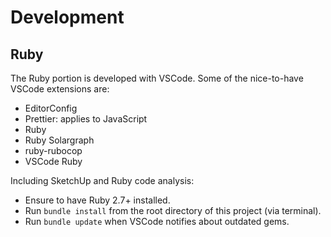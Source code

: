 # Development

## Ruby

The Ruby portion is developed with VSCode. Some of the nice-to-have VSCode
extensions are:

- EditorConfig
- Prettier: applies to JavaScript
- Ruby
- Ruby Solargraph
- ruby-rubocop
- VSCode Ruby

Including SketchUp and Ruby code analysis:

- Ensure to have Ruby 2.7+ installed.
- Run `bundle install` from the root directory of this project (via terminal).
- Run `bundle update` when VSCode notifies about outdated gems.

